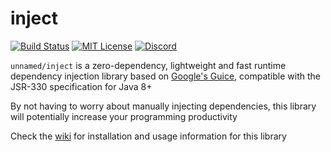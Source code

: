 # inject
[![Build Status](https://img.shields.io/github/workflow/status/unnamed/inject/build/main)](https://github.com/yusshu/trew/actions/workflows/build.yml)
[![MIT License](https://img.shields.io/badge/license-MIT-blue)](license.txt)
[![Discord](https://img.shields.io/discord/683899335405994062)](https://discord.gg/xbba2fy)

`unnamed/inject` is a zero-dependency, lightweight and fast runtime dependency
injection library based on [Google's Guice](https://github.com/google/guice),
compatible with the JSR-330 specification for Java 8+

By not having to worry about manually injecting dependencies, this library
will potentially increase your programming productivity

Check the [wiki](https://unnamed.team/docs/inject) for
installation and usage information for this library
